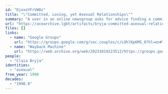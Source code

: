 ```yaml
---
id: "DjoxoYFrVW8z"
title: "\"Committed, Loving, yet Asexual Relationships\""
summary: "A user in an online newsgroup asks for advice finding a committed partnership as an sexual person"
url: "https://acearchive.lgbt/artifacts/bryja-committed-asexual-relationships"
files: []
links:
  - name: "Google Groups"
    url: "https://groups.google.com/g/soc.couples/c/LOhlKp6MS_0?hl=en#73727922e56309ef"
  - name: "Wayback Machine"
    url: "https://web.archive.org/web/20231019223512/https://groups.google.com/g/soc.couples/c/LOhlKp6MS_0?hl=en#73727922e56309ef"
people:
  - "Claia Bryja"
identities:
  - "asexual"
from_year: 1990
decades:
  - "1990.0"
---
```

